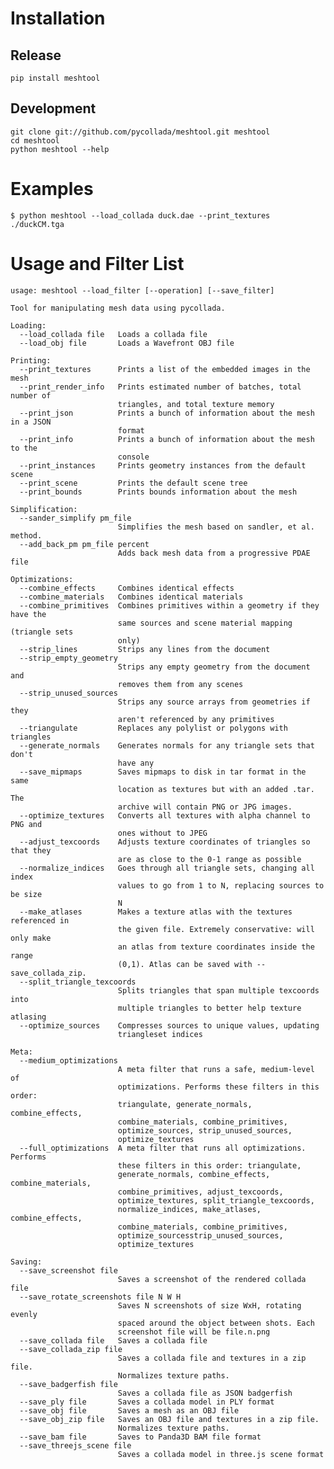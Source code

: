 Installation
============

Release
-------

    pip install meshtool

Development
-----------

    git clone git://github.com/pycollada/meshtool.git meshtool
    cd meshtool
    python meshtool --help

Examples
========

    $ python meshtool --load_collada duck.dae --print_textures
    ./duckCM.tga

Usage and Filter List
=====================

    usage: meshtool --load_filter [--operation] [--save_filter]
    
    Tool for manipulating mesh data using pycollada.
    
    Loading:
      --load_collada file   Loads a collada file
      --load_obj file       Loads a Wavefront OBJ file
    
    Printing:
      --print_textures      Prints a list of the embedded images in the mesh
      --print_render_info   Prints estimated number of batches, total number of
                            triangles, and total texture memory
      --print_json          Prints a bunch of information about the mesh in a JSON
                            format
      --print_info          Prints a bunch of information about the mesh to the
                            console
      --print_instances     Prints geometry instances from the default scene
      --print_scene         Prints the default scene tree
      --print_bounds        Prints bounds information about the mesh
    
    Simplification:
      --sander_simplify pm_file
                            Simplifies the mesh based on sandler, et al. method.
      --add_back_pm pm_file percent
                            Adds back mesh data from a progressive PDAE file
    
    Optimizations:
      --combine_effects     Combines identical effects
      --combine_materials   Combines identical materials
      --combine_primitives  Combines primitives within a geometry if they have the
                            same sources and scene material mapping (triangle sets
                            only)
      --strip_lines         Strips any lines from the document
      --strip_empty_geometry
                            Strips any empty geometry from the document and
                            removes them from any scenes
      --strip_unused_sources
                            Strips any source arrays from geometries if they
                            aren't referenced by any primitives
      --triangulate         Replaces any polylist or polygons with triangles
      --generate_normals    Generates normals for any triangle sets that don't
                            have any
      --save_mipmaps        Saves mipmaps to disk in tar format in the same
                            location as textures but with an added .tar. The
                            archive will contain PNG or JPG images.
      --optimize_textures   Converts all textures with alpha channel to PNG and
                            ones without to JPEG
      --adjust_texcoords    Adjusts texture coordinates of triangles so that they
                            are as close to the 0-1 range as possible
      --normalize_indices   Goes through all triangle sets, changing all index
                            values to go from 1 to N, replacing sources to be size
                            N
      --make_atlases        Makes a texture atlas with the textures referenced in
                            the given file. Extremely conservative: will only make
                            an atlas from texture coordinates inside the range
                            (0,1). Atlas can be saved with --save_collada_zip.
      --split_triangle_texcoords
                            Splits triangles that span multiple texcoords into
                            multiple triangles to better help texture atlasing
      --optimize_sources    Compresses sources to unique values, updating
                            triangleset indices
    
    Meta:
      --medium_optimizations
                            A meta filter that runs a safe, medium-level of
                            optimizations. Performs these filters in this order:
                            triangulate, generate_normals, combine_effects,
                            combine_materials, combine_primitives,
                            optimize_sources, strip_unused_sources,
                            optimize_textures
      --full_optimizations  A meta filter that runs all optimizations. Performs
                            these filters in this order: triangulate,
                            generate_normals, combine_effects, combine_materials,
                            combine_primitives, adjust_texcoords,
                            optimize_textures, split_triangle_texcoords,
                            normalize_indices, make_atlases, combine_effects,
                            combine_materials, combine_primitives,
                            optimize_sourcesstrip_unused_sources,
                            optimize_textures
    
    Saving:
      --save_screenshot file
                            Saves a screenshot of the rendered collada file
      --save_rotate_screenshots file N W H
                            Saves N screenshots of size WxH, rotating evenly
                            spaced around the object between shots. Each
                            screenshot file will be file.n.png
      --save_collada file   Saves a collada file
      --save_collada_zip file
                            Saves a collada file and textures in a zip file.
                            Normalizes texture paths.
      --save_badgerfish file
                            Saves a collada file as JSON badgerfish
      --save_ply file       Saves a collada model in PLY format
      --save_obj file       Saves a mesh as an OBJ file
      --save_obj_zip file   Saves an OBJ file and textures in a zip file.
                            Normalizes texture paths.
      --save_bam file       Saves to Panda3D BAM file format
      --save_threejs_scene file
                            Saves a collada model in three.js scene format
